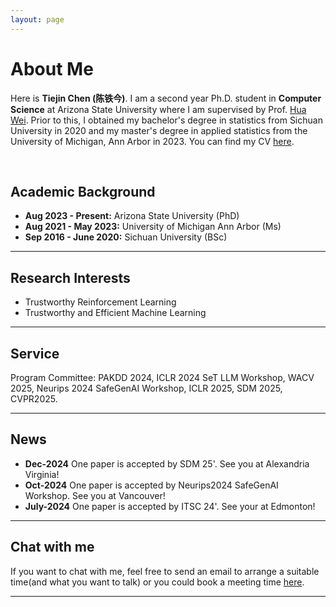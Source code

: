 ```yaml
---
layout: page
---
```


# About Me

<!-- <img src="https://tiejin1998.github.io/tiejin-bio.jpg" class="floatpic" width="360" height="480"> -->

Here is **Tiejin Chen (陈铁今)**.
I am a second year Ph.D. student in **Computer Science** at Arizona State University where I am supervised by Prof. [Hua Wei](https://www.public.asu.edu/~hwei27/). Prior to this, I obtained my bachelor's degree in statistics from Sichuan University in 2020 and my master's degree in applied statistics from the University of Michigan, Ann Arbor in 2023. You can find my CV [here](https://tiejin98.github.io/file/Tiejin_CV_101824.pdf).

<br>

## Academic Background

<!-- **<font color='red'>[Highlight]</font> I am looking for PhD to start in 2025 Fall. Contact me if you have any leads!** -->

- **Aug 2023 - Present:** Arizona State University (PhD)
- **Aug 2021 - May 2023:** University of Michigan Ann Arbor (Ms)
- **Sep 2016 - June 2020:** Sichuan University (BSc)

---

## Research Interests

- Trustworthy Reinforcement Learning
- Trustworthy and Efficient Machine Learning

---

## Service
Program Committee: PAKDD 2024, ICLR 2024 SeT LLM Workshop, WACV 2025, Neurips 2024 SafeGenAI Workshop, ICLR 2025, SDM 2025, CVPR2025.

---

## News
- **Dec-2024** One paper is accepted by SDM 25'. See you at Alexandria Virginia!
- **Oct-2024** One paper is accepted by Neurips2024 SafeGenAI Workshop. See you at Vancouver!
- **July-2024** One paper is accepted by ITSC 24'. See your at Edmonton!

---


## Chat with me
If you want to chat with me, feel free to send an email to arrange a suitable time(and what you want to talk) or you could book a meeting time [here](https://calendar.app.google/wLpUmHN1ZSkkXouH8).
<br>

---

<!-- ## News and Updates

- **Aug 2023：**Exicted to .
- If you are interested in my works, please feel free to book an [[online talk with me](https://calendly.com/lancecai/meet-with-lance)]. -->
